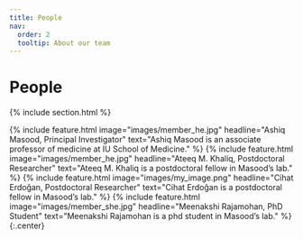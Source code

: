 ```yaml
---
title: People
nav:
  order: 2
  tooltip: About our team
---
```


# <i class="fas fa-users"></i>People

{% include section.html %}

{%
  include feature.html
  image="images/member_he.jpg"
  headline="Ashiq Masood, Principal Investigator"
  text="Ashiq Masood is an associate professor of medicine at IU School of Medicine."
%}
{%
  include feature.html
  image="images/member_he.jpg"
  headline="Ateeq M. Khaliq, Postdoctoral Researcher"
  text="Ateeq M. Khaliq is a postdoctoral fellow in Masood’s lab."
%}
{%
  include feature.html
  image="images/my_image.png"
  headline="Cihat Erdoğan, Postdoctoral Researcher"
  text="Cihat Erdoğan is a postdoctoral fellow in Masood’s lab."
%}
{%
  include feature.html
  image="images/member_she.jpg"
  headline="Meenakshi Rajamohan, PhD Student"
  text="Meenakshi Rajamohan is a phd student in Masood’s lab."
%}
{:.center}